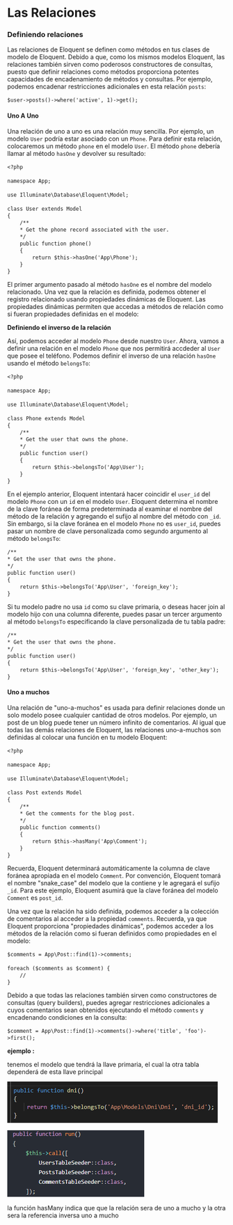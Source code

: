# Las Relaciones



### Definiendo relaciones <a id="definiendo-relaciones"></a>

Las relaciones de Eloquent se definen como métodos en tus clases de modelo de Eloquent. Debido a que, como los mismos modelos Eloquent, las relaciones también sirven como poderosos constructores de consultas, puesto que definir relaciones como métodos proporciona potentes capacidades de encadenamiento de métodos y consultas. Por ejemplo, podemos encadenar restricciones adicionales en esta relación `posts`:

```text
$user->posts()->where('active', 1)->get();
```



#### Uno A Uno <a id="uno-a-uno"></a>

Una relación de uno a uno es una relación muy sencilla. Por ejemplo, un modelo `User` podría estar asociado con un `Phone`. Para definir esta relación, colocaremos un método `phone` en el modelo `User`. El método `phone` debería llamar al método `hasOne` y devolver su resultado:

```text
<?php

namespace App;

use Illuminate\Database\Eloquent\Model;

class User extends Model
{
    /**
    * Get the phone record associated with the user.
    */
    public function phone()
    {
        return $this->hasOne('App\Phone');
    }
}
```

El primer argumento pasado al método `hasOne` es el nombre del modelo relacionado. Una vez que la relación es definida, podemos obtener el registro relacionado usando propiedades dinámicas de Eloquent. Las propiedades dinámicas permiten que accedas a métodos de relación como si fueran propiedades definidas en el modelo:



**Definiendo el inverso de la relación**

Así, podemos acceder al modelo `Phone` desde nuestro `User`. Ahora, vamos a definir una relación en el modelo `Phone` que nos permitirá accdeder al `User` que posee el teléfono. Podemos definir el inverso de una relación `hasOne` usando el método `belongsTo`:

```text
<?php

namespace App;

use Illuminate\Database\Eloquent\Model;

class Phone extends Model
{
    /**
    * Get the user that owns the phone.
    */
    public function user()
    {
        return $this->belongsTo('App\User');
    }
}
```

En el ejemplo anterior, Eloquent intentará hacer coincidir el `user_id` del modelo `Phone` con un `id` en el modelo `User`. Eloquent determina el nombre de la clave foránea de forma predeterminada al examinar el nombre del método de la relación y agregando el sufijo al nombre del método con `_id`. Sin embargo, si la clave foránea en el modelo `Phone` no es `user_id`, puedes pasar un nombre de clave personalizada como segundo argumento al método `belongsTo`:

```text
/**
* Get the user that owns the phone.
*/
public function user()
{
    return $this->belongsTo('App\User', 'foreign_key');
}
```

Si tu modelo padre no usa `id` como su clave primaria, o deseas hacer join al modelo hijo con una columna diferente, puedes pasar un tercer argumento al método `belongsTo` especificando la clave personalizada de tu tabla padre:

```text
/**
* Get the user that owns the phone.
*/
public function user()
{
    return $this->belongsTo('App\User', 'foreign_key', 'other_key');
}
```



#### Uno a muchos <a id="uno-a-muchos"></a>

Una relación de "uno-a-muchos" es usada para definir relaciones donde un solo modelo posee cualquier cantidad de otros modelos. Por ejemplo, un post de un blog puede tener un número infinito de comentarios. Al igual que todas las demás relaciones de Eloquent, las relaciones uno-a-muchos son definidas al colocar una función en tu modelo Eloquent:

```text
<?php

namespace App;

use Illuminate\Database\Eloquent\Model;

class Post extends Model
{
    /**
    * Get the comments for the blog post.
    */
    public function comments()
    {
        return $this->hasMany('App\Comment');
    }
}
```

Recuerda, Eloquent determinará automáticamente la columna de clave foránea apropiada en el modelo `Comment`. Por convención, Eloquent tomará el nombre "snake\_case" del modelo que la contiene y le agregará el sufijo `_id`. Para este ejemplo, Eloquent asumirá que la clave foránea del modelo `Comment` es `post_id`.

Una vez que la relación ha sido definida, podemos acceder a la colección de comentarios al acceder a la propiedad `comments`. Recuerda, ya que Eloquent proporciona "propiedades dinámicas", podemos acceder a los métodos de la relación como si fueran definidos como propiedades en el modelo:

```text
$comments = App\Post::find(1)->comments;

foreach ($comments as $comment) {
    //
}
```

Debido a que todas las relaciones también sirven como constructores de consultas \(query builders\), puedes agregar restricciones adicionales a cuyos comentarios sean obtenidos ejecutando el método `comments` y encadenando condiciones en la consulta:

```text
$comment = App\Post::find(1)->comments()->where('title', 'foo')->first();
```

**ejemplo :** 

tenemos el modelo que tendrá la llave primaria, el cual la otra tabla dependerá de esta llave principal 

 

![creamos la funci&#xF3;n con el modelo a referenciar](../../.gitbook/assets/image%20%281%29.png)

![hacemos lo mismo en el modelo contrario](../../.gitbook/assets/image%20%282%29.png)

la función hasMany indica que que la relación sera de uno a mucho y la otra sera la referencia inversa uno a mucho

